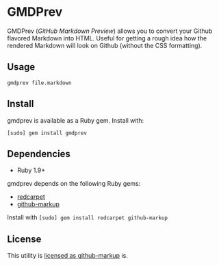 GMDPrev
======

GMDPrev (_GitHub Markdown Preview_) allows you to convert
your Github flavored Markdown into HTML.
Useful for getting a rough idea how the rendered Markdown
will look on Github (without the CSS formatting).

Usage
-----

 `gmdprev file.markdown`

Install
-------
gmdprev is available as a Ruby gem.
Install with:

`[sudo] gem install gmdprev`

Dependencies
------------

* Ruby 1.9+

gmdprev depends on the following Ruby gems:

* [redcarpet](http://rubygems.org/gems/redcarpet)
* [github-markup](http://rubygems.org/gems/github-markup)

Install with `[sudo] gem install redcarpet github-markup`

License
-------

This utility is [licensed as github-markup](https://github.com/github/markup/blob/master/LICENSE) is.

